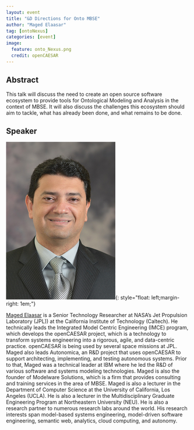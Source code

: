 ```yaml
---
layout: event
title: "&D Directions for Onto MBSE"
author: "Maged Elaasar"
tag: [ontoNexus]
categories: [event]
image:
  feature: onto_Nexus.png
  credit: openCAESAR
---
```


## Abstract

This talk will discuss the need to create an open source software ecosystem to provide tools for Ontological Modeling and Analysis in the context of MBSE. It will also discuss the challenges this ecosystem should aim to tackle, what has already been done, and what remains to be done.

## Speaker

![Maged Elaasar](img/Elaasar.jpeg){: style="float: left;margin-right: 1em;"}

[Maged Elaasar](mailto:elaasar@jpl.nasa.gov) is a Senior Technology Researcher at NASA’s Jet Propulsion Laboratory (JPL)) at the California Institute of Technology (Caltech). He technically leads the Integrated Model Centric Engineering (IMCE) program, which develops the openCAESAR project, which is a technology to transform systems engineering into a rigorous, agile, and data-centric practice. openCAESAR is being used by several space missions at JPL. Maged also leads Autonomica, an R&D project that uses  openCAESAR to support architecting, implementing, and testing autonomous systems. Prior to that, Maged was a technical leader at IBM where he led the R&D of various software and systems modeling technologies. Maged is also the founder of Modelware Solutions, which is a firm that provides consulting and training services in the area of MBSE. Maged is also a lecturer in the Department of Computer Science at the University of California, Los Angeles (UCLA). He is also a lecturer in the Multidisciplinary Graduate Engineering Program at Northeastern University (NEU). He is also a research partner to numerous research labs around the world. His research interests span model-based systems engineering, model-driven software engineering, semantic web, analytics, cloud computing, and autonomy.